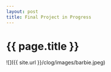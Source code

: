 ```yaml
---
layout: post
title: Final Project in Progress
---
```


{{ page.title }}
================
<blink>![]({{ site.url }}/clog/images/barbie.jpeg)</blink>
